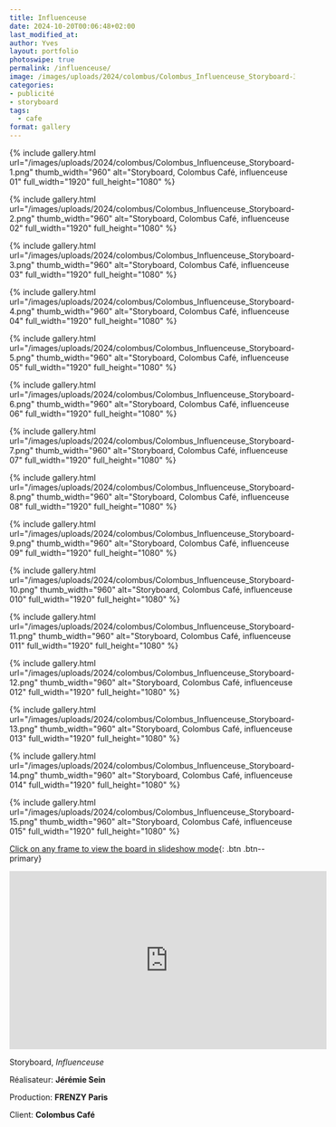 ```yaml
---
title: Influenceuse
date: 2024-10-20T00:06:48+02:00
last_modified_at: 
author: Yves
layout: portfolio
photoswipe: true
permalink: /influenceuse/
image: /images/uploads/2024/colombus/Colombus_Influenceuse_Storyboard-3.png
categories:
- publicité
- storyboard
tags:
  - cafe
format: gallery
---
```


<div class="photoswipe-gallery">
  
{% include gallery.html
  url="/images/uploads/2024/colombus/Colombus_Influenceuse_Storyboard-1.png"
  thumb_width="960" alt="Storyboard, Colombus Café, influenceuse 01"
  full_width="1920" full_height="1080"
%}

{% include gallery.html
  url="/images/uploads/2024/colombus/Colombus_Influenceuse_Storyboard-2.png"
  thumb_width="960" alt="Storyboard, Colombus Café, influenceuse 02"
  full_width="1920" full_height="1080"
%}

{% include gallery.html
  url="/images/uploads/2024/colombus/Colombus_Influenceuse_Storyboard-3.png"
  thumb_width="960" alt="Storyboard, Colombus Café, influenceuse 03"
  full_width="1920" full_height="1080"
%}

{% include gallery.html
  url="/images/uploads/2024/colombus/Colombus_Influenceuse_Storyboard-4.png"
  thumb_width="960" alt="Storyboard, Colombus Café, influenceuse 04"
  full_width="1920" full_height="1080"
%}

{% include gallery.html
  url="/images/uploads/2024/colombus/Colombus_Influenceuse_Storyboard-5.png"
  thumb_width="960" alt="Storyboard, Colombus Café, influenceuse 05"
  full_width="1920" full_height="1080"
%}

{% include gallery.html
  url="/images/uploads/2024/colombus/Colombus_Influenceuse_Storyboard-6.png"
  thumb_width="960" alt="Storyboard, Colombus Café, influenceuse 06"
  full_width="1920" full_height="1080"
%}

{% include gallery.html
  url="/images/uploads/2024/colombus/Colombus_Influenceuse_Storyboard-7.png"
  thumb_width="960" alt="Storyboard, Colombus Café, influenceuse 07"
  full_width="1920" full_height="1080"
%}

{% include gallery.html
  url="/images/uploads/2024/colombus/Colombus_Influenceuse_Storyboard-8.png"
  thumb_width="960" alt="Storyboard, Colombus Café, influenceuse 08"
  full_width="1920" full_height="1080"
%}

{% include gallery.html
  url="/images/uploads/2024/colombus/Colombus_Influenceuse_Storyboard-9.png"
  thumb_width="960" alt="Storyboard, Colombus Café, influenceuse 09"
  full_width="1920" full_height="1080"
%}

{% include gallery.html
  url="/images/uploads/2024/colombus/Colombus_Influenceuse_Storyboard-10.png"
  thumb_width="960" alt="Storyboard, Colombus Café, influenceuse 010"
  full_width="1920" full_height="1080"
%}

{% include gallery.html
  url="/images/uploads/2024/colombus/Colombus_Influenceuse_Storyboard-11.png"
  thumb_width="960" alt="Storyboard, Colombus Café, influenceuse 011"
  full_width="1920" full_height="1080"
%}

{% include gallery.html
  url="/images/uploads/2024/colombus/Colombus_Influenceuse_Storyboard-12.png"
  thumb_width="960" alt="Storyboard, Colombus Café, influenceuse 012"
  full_width="1920" full_height="1080"
%}

{% include gallery.html
  url="/images/uploads/2024/colombus/Colombus_Influenceuse_Storyboard-13.png"
  thumb_width="960" alt="Storyboard, Colombus Café, influenceuse 013"
  full_width="1920" full_height="1080"
%}

{% include gallery.html
  url="/images/uploads/2024/colombus/Colombus_Influenceuse_Storyboard-14.png"
  thumb_width="960" alt="Storyboard, Colombus Café, influenceuse 014"
  full_width="1920" full_height="1080"
%}

{% include gallery.html
  url="/images/uploads/2024/colombus/Colombus_Influenceuse_Storyboard-15.png"
  thumb_width="960" alt="Storyboard, Colombus Café, influenceuse 015"
  full_width="1920" full_height="1080"
%}
</div>

[Click on any frame to view the board in slideshow mode](#){: .btn .btn--primary}

<iframe width="560" height="315" src="https://www.youtube-nocookie.com/embed/B6PM_MAalHA?si=X4mqbjpONdgLhdFM" title="YouTube video player" frameborder="0" allow="accelerometer; autoplay; clipboard-write; encrypted-media; gyroscope; picture-in-picture; web-share" referrerpolicy="strict-origin-when-cross-origin" allowfullscreen></iframe>

<br>

Storyboard, *Influenceuse*

 Réalisateur: **Jérémie Sein**
   
 Production: **FRENZY Paris**
   
 Client: **Colombus Café**